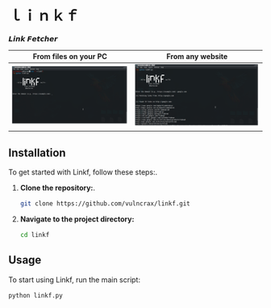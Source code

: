 # ｌｉｎｋｆ
 
𝙇𝙞𝙣𝙠 𝙁𝙚𝙩𝙘𝙝𝙚𝙧

From files on your PC             |  From any website
:-------------------------:|:-------------------------:
![extract from local file on pc](https://github.com/vulncrax/assets/blob/main/linkf1.png) | ![extract links from any website](https://github.com/vulncrax/assets/blob/main/linkf2.png)


## Installation

To get started with Linkf, follow these steps:.

1. **Clone the repository:**.
    ```bash
    git clone https://github.com/vulncrax/linkf.git
    ```

2. **Navigate to the project directory:**
    ```bash
    cd linkf
    ```


## Usage

To start using Linkf, run the main script:
```bash
python linkf.py
